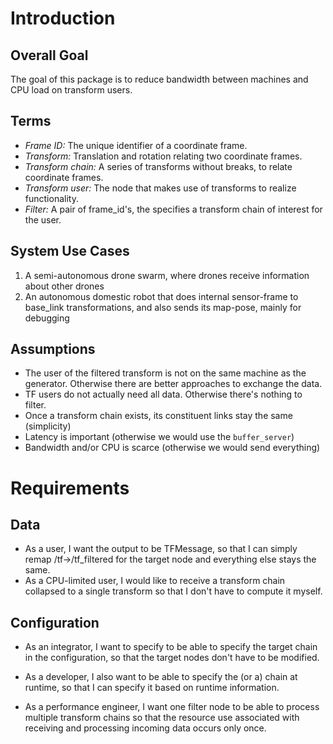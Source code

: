 # Introduction

## Overall Goal

The goal of this package is to reduce bandwidth between machines and CPU
load on transform users.

## Terms

 * *Frame ID:* The unique identifier of a coordinate frame.
 * *Transform:* Translation and rotation relating two coordinate frames.
 * *Transform chain:* A series of transforms without breaks, to relate
 coordinate frames.
 * *Transform user:* The node that makes use of transforms to realize
 functionality.
 * *Filter:* A pair of frame_id's, the specifies a transform chain of interest for the user.

## System Use Cases

1) A semi-autonomous drone swarm, where drones receive information about other drones
2) An autonomous domestic robot that does internal sensor-frame to base_link transformations, and also sends its map-pose, mainly for debugging

## Assumptions

 * The user of the filtered transform is not on the same machine as the generator. Otherwise there are better approaches to exchange the data.
 * TF users do not actually need all data. Otherwise there's nothing to filter.
 * Once a transform chain exists, its constituent links stay the same (simplicity)
 * Latency is important (otherwise we would use the `buffer_server`)
 * Bandwidth and/or CPU is scarce (otherwise we would send everything)

# Requirements


## Data

  * As a user, I want the output to be TFMessage, so that I can simply remap /tf->/tf_filtered for the target node and everything else stays the same.
  * As a CPU-limited user, I would like to receive a transform chain collapsed to a single transform so that I don't have to compute it myself.

## Configuration

  * As an integrator, I want to specify to be able to specify the target chain in the configuration, so that the target nodes don't have to be modified.

  * As a developer, I also want to be able to specify the (or a) chain at runtime, so that I can specify it based on runtime information.

  * As a performance engineer, I want one filter node to be able to process multiple transform chains so that the resource use associated with receiving and processing incoming data occurs only once.
